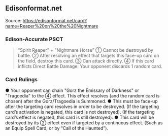 
## Edisonformat.net

Source: https://edisonformat.net/card?name=Reaper%20on%20the%20Nightmare

### Edison-Accurate PSCT

> "Spirit Reaper" + "Nightmare Horse"
> ① Cannot be destroyed by battle.
> ② After resolving an effect that targets this face-up card on the field, destroy this card.
> ③ Can attack directly.
> ④ If this card inflicts Direct Battle Damage: Your opponent discards 1 random card.

### Card Rulings

● Your opponent can chain "Gorz the Emissary of Darkness" or "Tragoedia" to the ④ effect.
This effect resolves (and the random card is chosen) after the Gorz/Tragoedia is Summoned.
● This must be face-up after the targeting card resolves in order to be destroyed.
(If the targeting card’s activation is negated, this card is not destroyed).
(If the targeting card’s effect is negated, this card is still destroyed).
● This card will be destroyed by its ② effect even if targeted by a continuous effect.
(Such as an Equip Spell Card, or by “Call of the Haunted”).
            